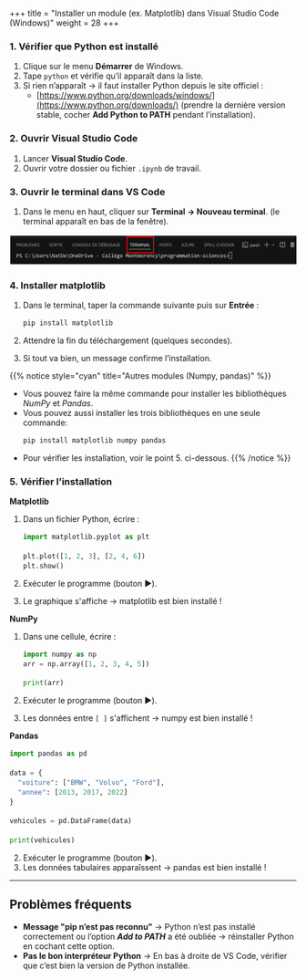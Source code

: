 +++
title = "Installer un module (ex. Matplotlib) dans Visual Studio Code (Windows)"
weight = 28
+++


### 1. Vérifier que Python est installé

1. Clique sur le menu **Démarrer** de Windows.
2. Tape `python` et vérifie qu’il apparaît dans la liste.
3. Si rien n’apparaît → il faut installer Python depuis le site officiel :
   * [https://www.python.org/downloads/windows/](https://www.python.org/downloads/)
   (prendre la dernière version stable, cocher **Add Python to PATH** pendant l’installation).


### 2. Ouvrir Visual Studio Code

1. Lancer **Visual Studio Code**.
2. Ouvrir votre dossier ou fichier `.ipynb` de travail.


### 3. Ouvrir le terminal dans VS Code

1. Dans le menu en haut, cliquer sur **Terminal → Nouveau terminal**.
   (le terminal apparaît en bas de la fenêtre).

![Terminal](./terminal.png?width=40vw)


### 4. Installer matplotlib

1. Dans le terminal, taper la commande suivante puis sur **Entrée** :

   ```bash
   pip install matplotlib
   ```
2. Attendre la fin du téléchargement (quelques secondes).
3. Si tout va bien, un message confirme l’installation.

{{% notice style="cyan" title="Autres modules (Numpy, pandas)" %}}
* Vous pouvez faire la même commande pour installer les bibliothèques *NumPy* et *Pandas*.
* Vous pouvez aussi installer les trois bibliothèques en une seule commande:
   ```bash
   pip install matplotlib numpy pandas
   ```
* Pour vérifier les installation, voir le point 5. ci-dessous.
{{% /notice %}}

### 5. Vérifier l’installation 

**Matplotlib**

1. Dans un fichier Python, écrire :

   ```python
   import matplotlib.pyplot as plt

   plt.plot([1, 2, 3], [2, 4, 6])
   plt.show()
   ```
2. Exécuter le programme (bouton ▶️).
3. Le graphique s'affiche → matplotlib est bien installé !

**NumPy**

1. Dans une cellule, écrire :

   ```python
   import numpy as np
   arr = np.array([1, 2, 3, 4, 5])

   print(arr)
   ```
2. Exécuter le programme (bouton ▶️).
3. Les données entre `[ ]` s'affichent → numpy est bien installé !

**Pandas**

  ```python
  import pandas as pd

  data = {
    "voiture": ["BMW", "Volvo", "Ford"],
    "annee": [2013, 2017, 2022]
  }

  vehicules = pd.DataFrame(data)

  print(vehicules)
  ```

2. Exécuter le programme (bouton ▶️).
3. Les données tabulaires apparaîssent → pandas est bien installé !

---

## Problèmes fréquents

* **Message "pip n’est pas reconnu"** → Python n’est pas installé correctement ou l’option ***Add to PATH*** a été oubliée → réinstaller Python en cochant cette option.
* **Pas le bon interpréteur Python** → En bas à droite de VS Code, vérifier que c’est bien la version de Python installée.

